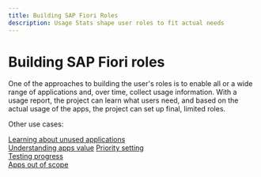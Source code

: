 ```yaml
---
title: Building SAP Fiori Roles
description: Usage Stats shape user roles to fit actual needs
---
```

# Building SAP Fiori roles

One of the approaches to building the user's roles is to enable all or a wide range of applications and, over time, collect usage information. With a usage report, the project can learn what users need, and based on the actual usage of the apps, the project can set up final, limited roles.




Other use cases:

[Learning about unused applications](use-cases/learning-about-unused.md)   
[Understanding apps value](use-cases/understand-apps-value.md) 
[Priority setting](use-cases/priority-setting.md)      
[Testing progress](use-cases/testing.md)       
[Apps out of scope](use-cases/out-of-scope.md)

